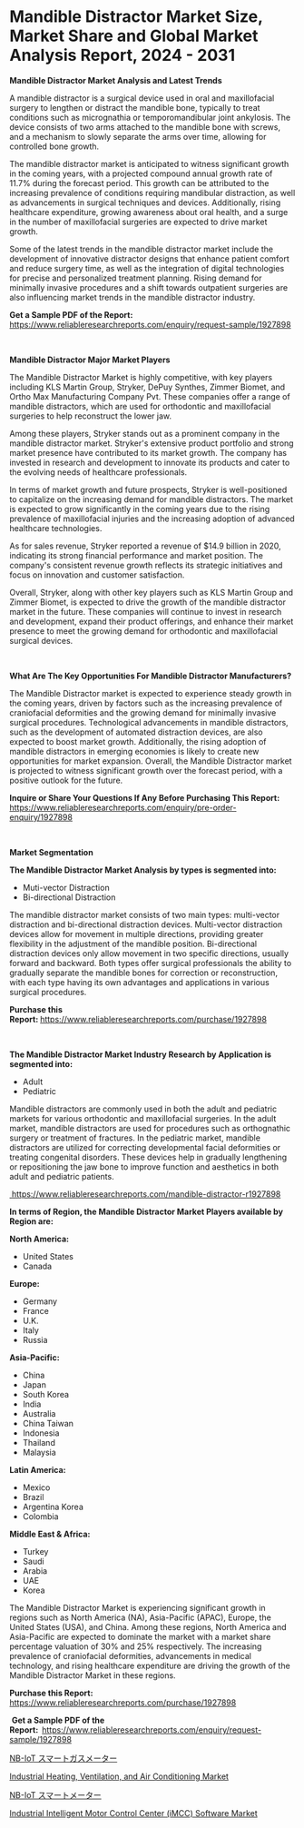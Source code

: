 <p><h1>Mandible Distractor Market Size, Market Share and Global Market Analysis Report, 2024 - 2031</h1></p><p><strong>Mandible Distractor Market Analysis and Latest Trends</strong></p>
<p><p>A mandible distractor is a surgical device used in oral and maxillofacial surgery to lengthen or distract the mandible bone, typically to treat conditions such as micrognathia or temporomandibular joint ankylosis. The device consists of two arms attached to the mandible bone with screws, and a mechanism to slowly separate the arms over time, allowing for controlled bone growth.</p><p>The mandible distractor market is anticipated to witness significant growth in the coming years, with a projected compound annual growth rate of 11.7% during the forecast period. This growth can be attributed to the increasing prevalence of conditions requiring mandibular distraction, as well as advancements in surgical techniques and devices. Additionally, rising healthcare expenditure, growing awareness about oral health, and a surge in the number of maxillofacial surgeries are expected to drive market growth.</p><p>Some of the latest trends in the mandible distractor market include the development of innovative distractor designs that enhance patient comfort and reduce surgery time, as well as the integration of digital technologies for precise and personalized treatment planning. Rising demand for minimally invasive procedures and a shift towards outpatient surgeries are also influencing market trends in the mandible distractor industry.</p></p>
<p><strong>Get a Sample PDF of the Report:&nbsp;</strong> <a href="https://www.reliableresearchreports.com/enquiry/request-sample/1927898">https://www.reliableresearchreports.com/enquiry/request-sample/1927898</a></p>
<p>&nbsp;</p>
<p><strong>Mandible Distractor Major Market Players</strong></p>
<p><p>The Mandible Distractor Market is highly competitive, with key players including KLS Martin Group, Stryker, DePuy Synthes, Zimmer Biomet, and Ortho Max Manufacturing Company Pvt. These companies offer a range of mandible distractors, which are used for orthodontic and maxillofacial surgeries to help reconstruct the lower jaw.</p><p>Among these players, Stryker stands out as a prominent company in the mandible distractor market. Stryker's extensive product portfolio and strong market presence have contributed to its market growth. The company has invested in research and development to innovate its products and cater to the evolving needs of healthcare professionals.</p><p>In terms of market growth and future prospects, Stryker is well-positioned to capitalize on the increasing demand for mandible distractors. The market is expected to grow significantly in the coming years due to the rising prevalence of maxillofacial injuries and the increasing adoption of advanced healthcare technologies.</p><p>As for sales revenue, Stryker reported a revenue of $14.9 billion in 2020, indicating its strong financial performance and market position. The company's consistent revenue growth reflects its strategic initiatives and focus on innovation and customer satisfaction.</p><p>Overall, Stryker, along with other key players such as KLS Martin Group and Zimmer Biomet, is expected to drive the growth of the mandible distractor market in the future. These companies will continue to invest in research and development, expand their product offerings, and enhance their market presence to meet the growing demand for orthodontic and maxillofacial surgical devices.</p></p>
<p>&nbsp;</p>
<p><strong>What Are The Key Opportunities For Mandible Distractor Manufacturers?</strong></p>
<p><p>The Mandible Distractor market is expected to experience steady growth in the coming years, driven by factors such as the increasing prevalence of craniofacial deformities and the growing demand for minimally invasive surgical procedures. Technological advancements in mandible distractors, such as the development of automated distraction devices, are also expected to boost market growth. Additionally, the rising adoption of mandible distractors in emerging economies is likely to create new opportunities for market expansion. Overall, the Mandible Distractor market is projected to witness significant growth over the forecast period, with a positive outlook for the future.</p></p>
<p><strong>Inquire or Share Your Questions If Any Before Purchasing This Report:</strong> <a href="https://www.reliableresearchreports.com/enquiry/pre-order-enquiry/1927898">https://www.reliableresearchreports.com/enquiry/pre-order-enquiry/1927898</a></p>
<p>&nbsp;</p>
<p><strong>Market Segmentation</strong></p>
<p><strong>The Mandible Distractor Market Analysis by types is segmented into:</strong></p>
<p><ul><li>Muti-vector Distraction</li><li>Bi-directional Distraction</li></ul></p>
<p><p>The mandible distractor market consists of two main types: multi-vector distraction and bi-directional distraction devices. Multi-vector distraction devices allow for movement in multiple directions, providing greater flexibility in the adjustment of the mandible position. Bi-directional distraction devices only allow movement in two specific directions, usually forward and backward. Both types offer surgical professionals the ability to gradually separate the mandible bones for correction or reconstruction, with each type having its own advantages and applications in various surgical procedures.</p></p>
<p><strong>Purchase this Report:&nbsp;</strong><a href="https://www.reliableresearchreports.com/purchase/1927898">https://www.reliableresearchreports.com/purchase/1927898</a></p>
<p>&nbsp;</p>
<p><strong>The Mandible Distractor Market Industry Research by Application is segmented into:</strong></p>
<p><ul><li>Adult</li><li>Pediatric</li></ul></p>
<p><p>Mandible distractors are commonly used in both the adult and pediatric markets for various orthodontic and maxillofacial surgeries. In the adult market, mandible distractors are used for procedures such as orthognathic surgery or treatment of fractures. In the pediatric market, mandible distractors are utilized for correcting developmental facial deformities or treating congenital disorders. These devices help in gradually lengthening or repositioning the jaw bone to improve function and aesthetics in both adult and pediatric patients.</p></p>
<p><a href="https://www.reliableresearchreports.com/mandible-distractor-r1927898">&nbsp;https://www.reliableresearchreports.com/mandible-distractor-r1927898</a></p>
<p><strong>In terms of Region, the Mandible Distractor Market Players available by Region are:</strong></p>
<p>
    <p> <strong> North America: </strong>
        <ul>
            <li>United States</li>
            <li>Canada</li>
        </ul>
        </p> 
    <p> <strong> Europe: </strong>
        <ul>
            <li>Germany</li>
            <li>France</li>
            <li>U.K.</li>
            <li>Italy</li>
            <li>Russia</li>
        </ul>
        </p> 
    <p> <strong> Asia-Pacific: </strong>
        <ul>
            <li>China</li>
            <li>Japan</li>
            <li>South Korea</li>
            <li>India</li>
            <li>Australia</li>
            <li>China Taiwan</li>
            <li>Indonesia</li>
            <li>Thailand</li>
            <li>Malaysia</li>
        </ul>
        </p> 
    <p> <strong> Latin America: </strong>
        <ul>
            <li>Mexico</li>
            <li>Brazil</li>
            <li>Argentina Korea</li>
            <li>Colombia</li>
        </ul>
        </p> 
    <p> <strong> Middle East & Africa: </strong>
        <ul>
            <li>Turkey</li>
            <li>Saudi</li>
            <li>Arabia</li>
            <li>UAE</li>
            <li>Korea</li>
        </ul>
    </p>
    </p>
<p><p>The Mandible Distractor Market is experiencing significant growth in regions such as North America (NA), Asia-Pacific (APAC), Europe, the United States (USA), and China. Among these regions, North America and Asia-Pacific are expected to dominate the market with a market share percentage valuation of 30% and 25% respectively. The increasing prevalence of craniofacial deformities, advancements in medical technology, and rising healthcare expenditure are driving the growth of the Mandible Distractor Market in these regions.</p></p>
<p><strong>Purchase this Report: </strong><a href="https://www.reliableresearchreports.com/purchase/1927898">https://www.reliableresearchreports.com/purchase/1927898</a></p>
<p>&nbsp;<strong>Get a Sample PDF of the Report:&nbsp;&nbsp;</strong><a href="https://www.reliableresearchreports.com/enquiry/request-sample/1927898">https://www.reliableresearchreports.com/enquiry/request-sample/1927898</a></p>
<p><strong></strong></p>
<p><p><a href="https://github.com/nxboeu02965442/Market-Research-Report-List-2/blob/main/7311458116666.md">NB-IoT スマートガスメーター</a></p><p><a href="https://github.com/jaidynmorantestelletmjzya/Market-Research-Report-List-3/blob/main/industrial-heating-ventilation-and-air-conditioning-market.md">Industrial Heating, Ventilation, and Air Conditioning Market</a></p><p><a href="https://github.com/SimeonBode1/Market-Research-Report-List-1/blob/main/9675612116665.md">NB-IoT スマートメーター</a></p><p><a href="https://github.com/ruddyyedelwadw/Market-Research-Report-List-2/blob/main/industrial-intelligent-motor-control-center-imcc-software-market.md">Industrial Intelligent Motor Control Center (iMCC) Software Market</a></p></p>
